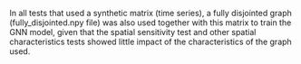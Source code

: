 In all tests that used a synthetic matrix (time series), a fully disjointed graph (fully_disjointed.npy file) was also used together with this matrix to train the GNN model, given that the spatial sensitivity test and other spatial characteristics tests showed little impact of the characteristics of the graph used.
